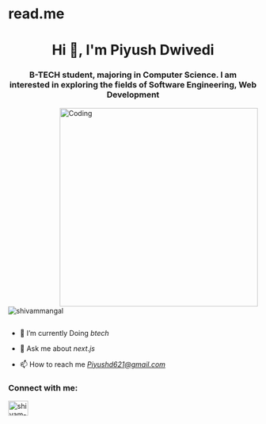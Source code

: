 # read.me
<h1 align="center">Hi 👋, I'm Piyush Dwivedi</h1>
<h3 align="center">B-TECH student, majoring in Computer Science. I am interested in exploring the fields of Software Engineering, Web Development</h3>
<img align="right" alt="Coding" width="400" src="https://cdn.dribbble.com/users/1162077/screenshots/3848914/programmer.gif">


<p align="left"> <img src="https://komarev.com/ghpvc/?username=shivammangal&label=Profile%20views&color=0e75b6&style=flat" alt="shivammangal" /> </p>

<p align="left"> <a href="https://twitter.com/" target="blank"><img src="https://img.shields.io/twitter/follow/?logo=twitter&style=for-the-badge" alt="" /></a> </p>

- 🌱 I’m currently Doing *btech*

- 💬 Ask me about *next.js*

- 📫 How to reach me *Piyushd621@gmail.com*

<h3 align="left">Connect with me:</h3>
<p align="left">
<a href="https://www.linkedin.com/in/piyush-dwivedi-752997157/" target="blank"><img align="center" src="https://raw.githubusercontent.com/rahuldkjain/github-profile-readme-generator/master/src/images/icons/Social/linked-in-alt.svg" alt="shivam-mangal-b6629021b/" height="30" width="40" /></a>
</p>



